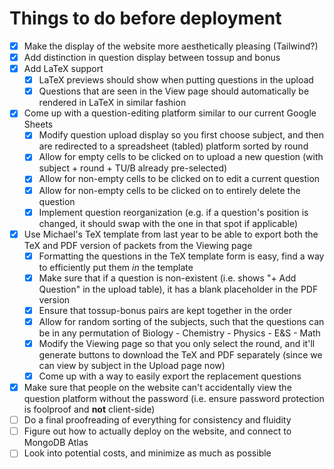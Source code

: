 # Things to do before deployment
- [x] Make the display of the website more aesthetically pleasing (Tailwind?)
- [x] Add distinction in question display between tossup and bonus
- [x] Add LaTeX support
	- [x] LaTeX previews should show when putting questions in the upload
	- [x] Questions that are seen in the View page should automatically be rendered in LaTeX in similar fashion
- [x] Come up with a question-editing platform similar to our current Google Sheets
	- [x] Modify question upload display so you first choose subject, and then are redirected to a spreadsheet (tabled) platform sorted by round
	- [x] Allow for empty cells to be clicked on to upload a new question (with subject + round + TU/B already pre-selected)
	- [x] Allow for non-empty cells to be clicked on to edit a current question
	- [x] Allow for non-empty cells to be clicked on to entirely delete the question
	- [x] Implement question reorganization (e.g. if a question's position is changed, it should swap with the one in that spot if applicable)
- [x] Use Michael's TeX template from last year to be able to export both the TeX and PDF version of packets from the Viewing page
	- [x] Formatting the questions in the TeX template form is easy, find a way to efficiently put them *in* the template
	- [x] Make sure that if a question is non-existent (i.e. shows "+ Add Question" in the upload table), it has a blank placeholder in the PDF version
	- [x] Ensure that tossup-bonus pairs are kept together in the order
	- [x] Allow for random sorting of the subjects, such that the questions can be in any permutation of Biology - Chemistry - Physics - E&S - Math
	- [x] Modify the Viewing page so that you only select the round, and it'll generate buttons to download the TeX and PDF separately (since we can view by subject in the Upload page now)
	- [x] Come up with a way to easily export the replacement questions
- [x] Make sure that people on the website can't accidentally view the question platform without the password (i.e. ensure password protection is foolproof and **not** client-side)
- [ ] Do a final proofreading of everything for consistency and fluidity
- [ ] Figure out how to actually deploy on the website, and connect to MongoDB Atlas
- [ ] Look into potential costs, and minimize as much as possible
